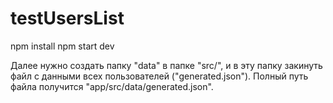 # testUsersList
npm install
npm start dev

Далее нужно создать папку "data" в папке "src/", и в эту папку закинуть файл с данными всех пользователей ("generated.json"). Полный путь файла получится "app/src/data/generated.json".
